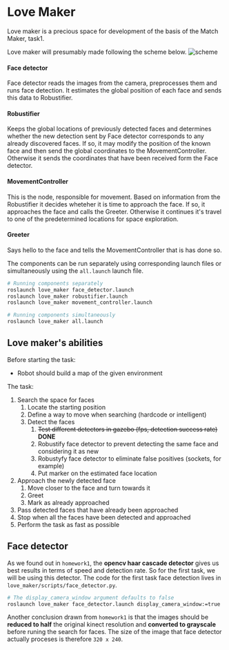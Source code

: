 # Love Maker
Love maker is a precious space for development of the basis of the Match Maker, task1.

Love maker will presumably made following the scheme below.
![scheme](https://github.com/drobilc/rins_exercises/blob/master/love_maker/scheme.png "scheme")

#### Face detector
Face detector reads the images from the camera, preprocesses them and runs face detection. It estimates the global position of each face and sends this data to Robustifier.

#### Robustifier
Keeps the global locations of previously detected faces and determines whether the new detection sent by Face detector corresponds to any already discovered faces. If so, it may modify the position of the known face and then send the global coordinates to the MovementController. Otherwise it sends the coordinates that have been received form the Face detector.

#### MovementController
This is the node, responsible for movement. Based on information from the Robustifier it decides wheteher it is time to approach the face. If so, it approaches the face and calls the Greeter. Otherwise it continues it's travel to one of the predetermined locations for space exploration.

#### Greeter
Says hello to the face and tells the MovementController that is has done so.

The components can be run separately using corresponding launch files or simultaneously using the `all.launch` launch file.
```bash
# Running components separately
roslaunch love_maker face_detector.launch
roslaunch love_maker robustifier.launch
roslaunch love_maker movement_controller.launch

# Running components simultaneously
roslaunch love_maker all.launch
```

## Love maker's abilities
Before starting the task:
- Robot should build a map of the given environment

The task:
1. Search the space for faces
    1. Locate the starting position
    2. Define a way to move when searching (hardcode or intelligent)
    3. Detect the faces
        1. ~~Test different detectors in gazebo (fps, detection success rate)~~  **DONE**
        2. Robustify face detector to prevent detecting the same face and considering it as new
        3. Robustyfy face detector to eliminate false positives (sockets, for example)
        4. Put marker on the estimated face location
2. Approach the newly detected face
    1. Move closer to the face and turn towards it
    2. Greet
    3. Mark as already approached
3. Pass detected faces that have already been approached
4. Stop when all the faces have been detected and approached
5. Perform the task as fast as possible

## Face detector
As we found out in `homework1`, the **opencv haar cascade detector** gives us best results in terms of speed and detection rate. So for the first task, we will be using this detector. The code for the first task face detection lives in `love_maker/scripts/face_detector.py`.

```bash
# The display_camera_window argument defaults to false
roslaunch love_maker face_detector.launch display_camera_window:=true
```

Another conclusion drawn from `homework1` is that the images should be **reduced to half** the original kinect resolution and **converted to grayscale** before runing the search for faces. The size of the image that face detector actually proceses is therefore `320 x 240`.
